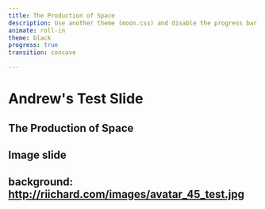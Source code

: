 ```yaml
---
title: The Production of Space
description: Use another theme (moon.css) and disable the progress bar at the bottom 
animate: roll-in
theme: black
progress: true
transition: concave

---
```

# Andrew's Test Slide
The Production of Space
---
## Image slide
background: http://riichard.com/images/avatar_45_test.jpg
---
